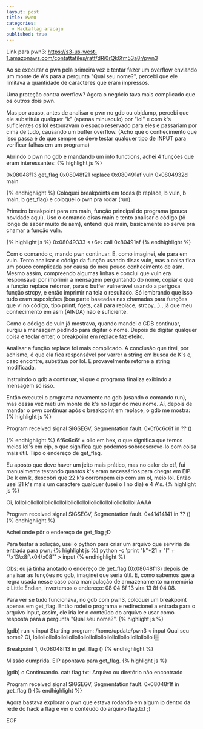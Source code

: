 ```yaml
---
layout: post
title: Pwn0
categories:
  - Hackaflag aracaju
published: true
---
```

Link para pwn3:
https://s3-us-west-1.amazonaws.com/contattafiles/ratf/dRi0rQk6fm53a8r/pwn3

Ao se executar o pwn pela primeira vez e tentar fazer um overflow enviando um monte de A's para a pergunta "Qual seu nome?", percebi que ele limitava a quantidade de caracteres que eram impressos.

Uma proteção contra overflow? Agora o negócio tava mais complicado que os outros dois pwn.

Mas por acaso, antes de analisar o pwn no gdb ou objdump, percebi que ele substituia qualquer "k" (apenas minusculo) por "lol" e com k's suficientes os lol estouravam o espaço reservado para eles e passariam por cima de tudo, causando um buffer overflow. (Acho que o conhecimento que isso passa é de que sempre se deve testar qualquer tipo de INPUT para verificar falhas em um programa)

Abrindo o pwn no gdb e mandando um info functions, achei 4 funções 
que eram interessantes:
{% highlight js %}

0x08048f13  get_flag
0x08048f21  replace
0x080491af  vuln
0x0804932d  main

{% endhighlight %}
Coloquei breakpoints em todas (b replace, b vuln, b main, b get_flag) e coloquei o pwn pra rodar (run).

Primeiro breakpoint para em main, função principal do programa (pouca novidade aqui). Uso o comando disas main e tento analisar o código (tô longe de saber muito de asm), entendi que main, basicamente só serve pra chamar a função vuln.

{% highlight js %}
   0x08049333 <+6>:     call   0x80491af <vuln>
{% endhighlight %}

Com o comando c, mando pwn continuar. E, como imaginei, ele para em vuln. Tento analisar o código da função usando disas vuln, mas a coisa fica um pouco complicada por causa do meu pouco conhecimento de asm. 
Mesmo assim, compreendo algumas linhas e conclui que vuln era responsável por imprimir a mensagem perguntando do nome, copiar o que a função replace retornar, para o buffer vulnerável usando a perigosa função strcpy, e então imprimir na tela o resultado.
Só lembrando que isso tudo eram suposições (boa parte baseadas nas chamadas para funções que vi no código, tipo printf, fgets, call para replace, strcpy...)., já que meu conhecimento em asm (AINDA) não é suficiente.

Como o código de vuln já mostrava, quando mandei o GDB continuar, surgiu a mensagem pedindo para digitar o nome. Depois de digitar qualquer coisa e teclar enter, o breakpoint em replace faz efeito.

Analisar a função replace foi mais complicado. A conclusão que tirei, por achismo, é que ela fica responsável por varrer a string em busca de K's e, caso encontre, substitua por lol. E provavelmente retorne a string modificada.

Instruindo o gdb a continuar, vi que o programa finaliza exibindo a mensagem só isso.

Então executei o programa novamente no gdb (usando o comando run), mas dessa vez meti um monte de k's no lugar do meu nome. Aí, depois de mandar o pwn continuar após o breakpoint em replace, o gdb me mostra:
{% highlight js %}

Program received signal SIGSEGV, Segmentation fault.
0x6f6c6c6f  in ?? ()

{% endhighlight %}
6f6c6c6f = ollo em hex, o que significa que temos meios lol's em eip, o que significa que podemos sobreescreve-lo com coisa mais útil. Tipo o endereço de get_flag.

Eu aposto que deve haver um jeito mais prático, mas no calor do ctf, fui manualmente testando quantos k's eram necessários para chegar em EIP. De k em k, descobri que 22 k's corrompem eip com um ol, meio lol. Então usei 21 k's mais um caractere qualquer (usei o l no dia) e 4 A's.
{% highlight js %}

Oi, lollollollollollollollollollollollollollollollollollollollollollAAAA


Program received signal SIGSEGV, Segmentation fault.
0x41414141 in ?? ()
{% endhighlight %}

Achei onde pôr o endereço de get_flag ;D

Para testar a solução, usei o python para criar um arquivo que serviria de entrada para pwn: 
{% highlight js %}
python -c 'print "k"*21 + "l" + "\x13\x8f\x04\x08"' > input
{% endhighlight %}

Obs: eu já tinha anotado o endereço de get_flag (0x08048f13) depois de analisar as funções no gdb, imaginei que seria útil. E, como sabemos que a regra usada nesse caso para manipulação de armazenamento na memória é Little Endian, invertemos o endereço: 08 04 8f 13 vira 13 8f 04 08.

Para ver se tudo funcionava, no gdb com pwn3, coloquei um breakpoint apenas em get_flag. Então rodei o programa e redirecionei a entrada para o arquivo input, assim, ele iria ler o conteúdo do arquivo e usar como resposta para a pergunta "Qual seu nome?".
{% highlight js %}

(gdb) run < input
Starting program: /home/update/pwn3 < input
Qual seu nome? Oi, lollollollollollollollollollollollollollollollollollollollolloll▒


Breakpoint 1, 0x08048f13 in get_flag ()
{% endhighlight %}

Missão cumprida. EIP apontava para get_flag.
{% highlight js %}

(gdb) c
Continuando.
cat: flag.txt: Arquivo ou diretório não encontrado

Program received signal SIGSEGV, Segmentation fault.
0x08048f1f in get_flag ()
{% endhighlight %}

Agora bastava explorar o pwn que estava rodando em algum ip dentro da rede do hack a flag e ver o contéudo do arquivo flag.txt ;)

EOF